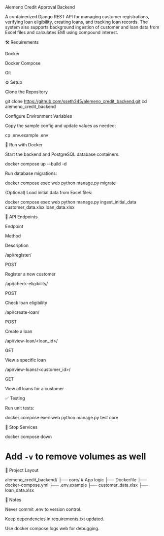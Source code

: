 Alemeno Credit Approval Backend

A containerized Django REST API for managing customer registrations, verifying loan eligibility, creating loans, and tracking loan records. The system also supports background ingestion of customer and loan data from Excel files and calculates EMI using compound interest.

🛠️ Requirements

Docker

Docker Compose

Git

⚙️ Setup

Clone the Repository

git clone https://github.com/sseth345/alemeno_credit_backend.git
cd alemeno_credit_backend

Configure Environment Variables

Copy the sample config and update values as needed:

cp .env.example .env

🚀 Run with Docker

Start the backend and PostgreSQL database containers:

docker compose up --build -d

Run database migrations:

docker compose exec web python manage.py migrate

(Optional) Load initial data from Excel files:

docker compose exec web python manage.py ingest_initial_data customer_data.xlsx loan_data.xlsx

🔌 API Endpoints

Endpoint

Method

Description

/api/register/

POST

Register a new customer

/api/check-eligibility/

POST

Check loan eligibility

/api/create-loan/

POST

Create a loan

/api/view-loan/<loan_id>/

GET

View a specific loan

/api/view-loans/<customer_id>/

GET

View all loans for a customer

✅ Testing

Run unit tests:

docker compose exec web python manage.py test core

🛑 Stop Services

docker compose down
# Add `-v` to remove volumes as well

📁 Project Layout

alemeno_credit_backend/
├── core/              # App logic
├── Dockerfile
├── docker-compose.yml
├── .env.example
├── customer_data.xlsx
├── loan_data.xlsx

🔐 Notes

Never commit .env to version control.

Keep dependencies in requirements.txt updated.

Use docker compose logs web for debugging.
